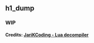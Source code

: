 ## h1_dump

### WIP


#### Credits: [JariKCoding - Lua decompiler](https://github.com/JariKCoding/CoDLuaDecompiler)
